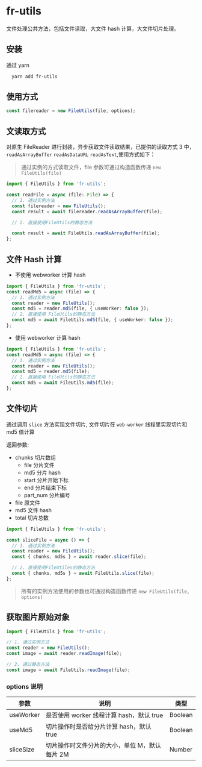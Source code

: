 # fr-utils

文件处理公共方法，包括文件读取，大文件 hash 计算，大文件切片处理。

## 安装

通过 yarn

```bash
  yarn add fr-utils
```

## 使用方式

```typescript
const filereader = new FileUtils(file, options);
```

## 文读取方式

对原生 FileReader 进行封装，异步获取文件读取结果，已提供的读取方式 3 中，`readAsArrayBuffer` `readAsDataURL` `readAsText`,使用方式如下：

> 通过实例的方式读取文件，file 参数可通过构造函数传递 `new FileUtils(file)`

```typescript
import { FileUtils } from 'fr-utils';

const readFile = async (file: File) => {
  // 1. 通过实例方法
  const filereader = new FileUtils();
  const result = await filereader.readAsArrayBuffer(file);

  // 2. 直接使用FileUtils的静态方法

  const result = await FileUtils.readAsArrayBuffer(file);
};
```

## 文件 Hash 计算

- 不使用 webworker 计算 hash

```typescript
import { FileUtils } from 'fr-utils';
const readMd5 = async (file) => {
  // 1. 通过实例方法
  const reader = new FileUtils();
  const md5 = reader.md5(file, { useWorker: false });
  // 2. 直接使用 FileUtils的静态方法
  const md5 = await FileUtils.md5(file, { useWorker: false });
};
```

- 使用 webworker 计算 hash

```typescript
import { FileUtils } from 'fr-utils';
const readMd5 = async (file) => {
  // 1. 通过实例方法
  const reader = new FileUtils();
  const md5 = reader.md5(file);
  // 2. 直接使用 FileUtils的静态方法
  const md5 = await FileUtils.md5(file);
};
```

## 文件切片

通过调用 `slice` 方法实现文件切片, 文件切片在 `web-worker` 线程里实现切片和 md5 值计算

返回参数:

- chunks 切片数组
  - file 分片文件
  - md5 分片 hash
  - start 分片开始下标
  - end 分片结束下标
  - part_num 分片编号
- file 原文件
- md5 文件 hash
- total 切片总数

```typescript
import { FileUtils } from 'fr-utils';

const sliceFile = async () => {
  // 1. 通过实例方法
  const reader = new FileUtils();
  const { chunks, md5s } = await reader.slice(file);

  // 2. 直接使用FileUtiles的静态方法
  const { chunks, md5s } = await FileUtils.slice(file);
};
```

> 所有的实例方法使用的参数也可通过构造函数传递 `new FileUtils(file, options)`

## 获取图片原始对象

```typescript
import { FileUtils } from 'fr-utils';

// 1. 通过实例方法
const reader = new FileUtils();
const image = await reader.readImage(file);

// 2. 通过静态方法
const image = await FileUtils.readImage(file);
```

### options 说明

| 参数      | 说明                                          | 类型    |
| --------- | --------------------------------------------- | ------- |
| useWorker | 是否使用 worker 线程计算 hash，默认 true      | Boolean |
| useMd5    | 切片操作时是否给分片计算 hash，默认 true      | Boolean |
| sliceSize | 切片操作时文件分片的大小，单位 M，默认每片 2M | Number  |
